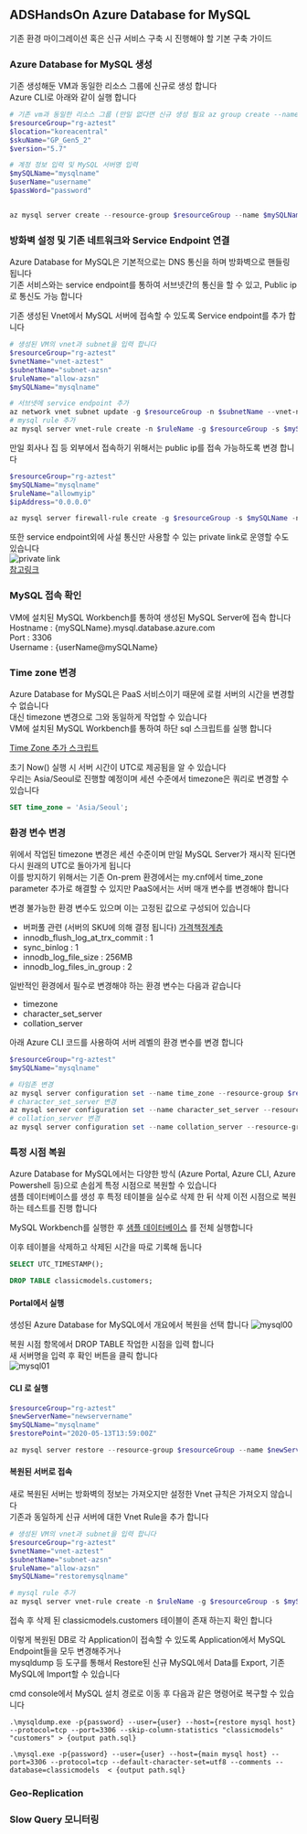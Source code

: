 ## ADSHandsOn Azure Database for MySQL
기존 환경 마이그레이션 혹은 신규 서비스 구축 시 진행해야 할 기본 구축 가이드  

### Azure Database for MySQL 생성
기존 생성해둔 VM과 동일한 리소스 그룹에 신규로 생성 합니다  
Azure CLI로 아래와 같이 실행 합니다  

```powershell
# 기존 vm과 동일한 리소스 그룹 (만일 없다면 신규 생성 필요 az group create --name "resourceGroupName" --location "koreacentral")
$resourceGroup="rg-aztest"
$location="koreacentral"
$skuName="GP_Gen5_2"
$version="5.7"

# 계정 정보 입력 및 MySQL 서버명 입력
$mySQLName="mysqlname"
$userName="username"
$passWord="password"


az mysql server create --resource-group $resourceGroup --name $mySQLName  --location $location --admin-user $userName --admin-password $passWord --sku-name $skuName --version $version
```

### 방화벽 설정 및 기존 네트워크와 Service Endpoint 연결
Azure Database for MySQL은 기본적으로는 DNS 통신을 하며 방화벽으로 핸들링 됩니다  
기존 서비스와는 service endpoint를 통하여 서브넷간의 통신을 할 수 있고, Public ip로 통신도 가능 합니다  

기존 생성된 Vnet에서 MySQL 서버에 접속할 수 있도록 Service endpoint를 추가 합니다  
```powershell
# 생성된 VM의 vnet과 subnet을 입력 합니다
$resourceGroup="rg-aztest"
$vnetName="vnet-aztest"
$subnetName="subnet-azsn"
$ruleName="allow-azsn"
$mySQLName="mysqlname"

# 서브넷에 service endpoint 추가
az network vnet subnet update -g $resourceGroup -n $subnetName --vnet-name $vnetName --service-endpoints Microsoft.SQL
# mysql rule 추가
az mysql server vnet-rule create -n $ruleName -g $resourceGroup -s $mySQLName --vnet-name $vnetName --subnet $subnetName
```

만일 회사나 집 등 외부에서 접속하기 위해서는 public ip를 접속 가능하도록 변경 합니다  
```powershell
$resourceGroup="rg-aztest"
$mySQLName="mysqlname"
$ruleName="allowmyip"
$ipAddress="0.0.0.0"

az mysql server firewall-rule create -g $resourceGroup -s $mySQLName -n $ruleName --start-ip-address $ipAddress --end-ip-address $ipAddress
```

또한 service endpoint외에 사설 통신만 사용할 수 있는 private link로 운영할 수도 있습니다  
![private link](https://docs.microsoft.com/ko-kr/azure/mysql/media/concepts-data-access-and-security-private-link/show-private-link-overview.png)  
[참고링크](https://docs.microsoft.com/ko-kr/azure/mysql/concepts-data-access-security-private-link)

### MySQL 접속 확인
VM에 설치된 MySQL Workbench를 통하여 생성된 MySQL Server에 접속 합니다  
Hostname : {mySQLName}.mysql.database.azure.com  
Port : 3306  
Username : {userName@mySQLName}  



### Time zone 변경
Azure Database for MySQL은 PaaS 서비스이기 때문에 로컬 서버의 시간을 변경할 수 없습니다  
대신 timezone 변경으로 그와 동일하게 작업할 수 있습니다  
VM에 설치된 MySQL Workbench를 통하여 하단 sql 스크립트를 실행 합니다  

[Time Zone 추가 스크립트](/AzureDatabaseforMySQL/change_time_zone.sql) 

초기 Now() 실행 시 서버 시간이 UTC로 제공됨을 알 수 있습니다  
우리는 Asia/Seoul로 진행할 예정이며 세션 수준에서 timezone은 쿼리로 변경할 수 있습니다  

```sql
SET time_zone = 'Asia/Seoul';
```


### 환경 변수 변경
위에서 작업된 timezone 변경은 세션 수준이며 만일 MySQL Server가 재시작 된다면 다시 원래의 UTC로 돌아가게 됩니다  
이를 방지하기 위해서는 기존 On-prem 환경에서는 my.cnf에서 time_zone parameter 추가로 해결할 수 있지만 PaaS에서는 서버 매개 변수를 변경해야 합니다  

변경 불가능한 환경 변수도 있으며 이는 고정된 값으로 구성되어 있습니다  
- 버퍼풀 관련 (서버의 SKU에 의해 결정 됩니다) [가격책정계층](https://docs.microsoft.com/ko-kr/azure/mysql/concepts-pricing-tiers) 
- innodb_flush_log_at_trx_commit : 1
- sync_binlog : 1
- innodb_log_file_size : 256MB
- innodb_log_files_in_group : 2

일반적인 환경에서 필수로 변경해야 하는 환경 변수는 다음과 같습니다  
- timezone 
- character_set_server
- collation_server

아래 Azure CLI 코드를 사용하여 서버 레벨의 환경 변수를 변경 합니다

```powershell
$resourceGroup="rg-aztest"
$mySQLName="mysqlname"

# 타임존 변경
az mysql server configuration set --name time_zone --resource-group $resourceGroup --server $mySQLName --value "Asia/Seoul"
# character_set_server 변경
az mysql server configuration set --name character_set_server --resource-group $resourceGroup --server $mySQLName --value "UTF8MB4"
# collation_server 변경
az mysql server configuration set --name collation_server --resource-group $resourceGroup --server $mySQLName --value "utf8mb4_unicode_ci"

```

### 특정 시점 복원
Azure Database for MySQL에서는 다양한 방식 (Azure Portal, Azure CLI, Azure Powershell 등)으로 손쉽게 특정 시점으로 복원할 수 있습니다  
샘플 데이터베이스를 생성 후 특정 테이블을 실수로 삭제 한 뒤 삭제 이전 시점으로 복원하는 테스트를 진행 합니다  

MySQL Workbench를 실행한 후 [샘플 데이터베이스](/AzureDatabaseforMySQL/mysqlsampledatabase.sql) 를 전체 실행합니다  

이후 테이블을 삭제하고 삭제된 시간을 따로 기록해 둡니다

```sql
SELECT UTC_TIMESTAMP();

DROP TABLE classicmodels.customers;
```

#### Portal에서 실행
생성된 Azure Database for MySQL에서 개요에서 복원을 선택 합니다
![mysql00](https://azmyhanson.blob.core.windows.net/azcon/00_mysql_portal.jpg)

복원 시점 항목에서 DROP TABLE 작업한 시점을 입력 합니다  
새 서버명을 입력 후 확인 버튼을 클릭 합니다  
![mysql01](https://azmyhanson.blob.core.windows.net/azcon/01_mysql_portal.jpg)

#### CLI 로 실행

```powershell
$resourceGroup="rg-aztest"
$newServerName="newservername"
$mySQLName="mysqlname"
$restorePoint="2020-05-13T13:59:00Z"

az mysql server restore --resource-group $resourceGroup --name $newServerName --restore-point-in-time $restorePoint --source-server $mySQLName
```


#### 복원된 서버로 접속
새로 복원된 서버는 방화벽의 정보는 가져오지만 설정한 Vnet 규칙은 가져오지 않습니다  
기존과 동일하게 신규 서버에 대한 Vnet Rule을 추가 합니다  

```powershell
# 생성된 VM의 vnet과 subnet을 입력 합니다
$resourceGroup="rg-aztest"
$vnetName="vnet-aztest"
$subnetName="subnet-azsn"
$ruleName="allow-azsn"
$mySQLName="restoremysqlname"

# mysql rule 추가
az mysql server vnet-rule create -n $ruleName -g $resourceGroup -s $mySQLName --vnet-name $vnetName --subnet $subnetName
```

접속 후 삭제 된 classicmodels.customers 테이블이 존재 하는지 확인 합니다  

이렇게 복원된 DB로 각 Application이 접속할 수 있도록 Application에서 MySQL Endpoint들을 모두 변경해주거나  
mysqldump 등 도구를 통해서 Restore된 신규 MySQL에서 Data를 Export, 기존 MySQL에 Import할 수 있습니다  

cmd console에서 MySQL 설치 경로로 이동 후 다음과 같은 명령어로 복구할 수 있습니다  

```console
.\mysqldump.exe -p{password} --user={user} --host={restore mysql host} --protocol=tcp --port=3306 --skip-column-statistics "classicmodels" "customers" > {output path.sql}

.\mysql.exe -p{password} --user={user} --host={main mysql host} --port=3306 --protocol=tcp --default-character-set=utf8 --comments --database=classicmodels  < {output path.sql}
```

### Geo-Replication


### Slow Query 모니터링

